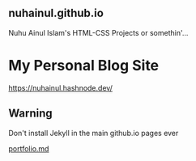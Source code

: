 ## nuhainul.github.io
Nuhu Ainul Islam's HTML-CSS Projects or somethin'...

# My Personal Blog Site
<a href="https://nuhainul.hashnode.dev/">https://nuhainul.hashnode.dev/</a>

## Warning 
Don't install Jekyll in the main github.io pages ever

[portfolio.md](https://nuhainul.github.io/portfolio)
